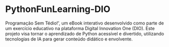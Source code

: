 # PythonFunLearning-DIO
Programação Sem Tédio!', um eBook interativo desenvolvido como parte de um exercício educativo na plataforma Digital Innovation One (DIO). Este projeto visa tornar o aprendizado de Python acessível e divertido, utilizando tecnologias de IA para gerar conteúdo didático e envolvente.

